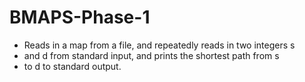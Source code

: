 BMAPS-Phase-1
=============

 *  Reads in a map from a file, and repeatedly reads in two integers s
 *  and d from standard input, and prints the shortest path from s
 *  to d to standard output.
